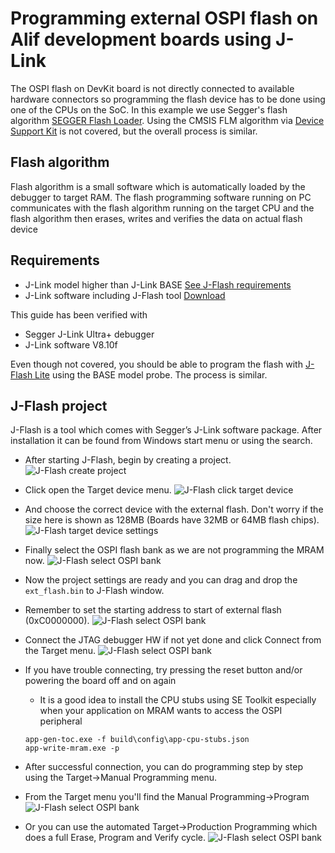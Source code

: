 # Programming external OSPI flash on Alif development boards using J-Link
The OSPI flash on DevKit board is not directly connected to available hardware connectors so programming the flash device has to be done using one of the CPUs on the SoC.
In this example we use Segger's flash algorithm [SEGGER Flash Loader](https://wiki.segger.com/SEGGER_Flash_Loader).
Using the CMSIS FLM algorithm via [Device Support Kit](https://wiki.segger.com/J-Link_Device_Support_Kit) is not covered, but the overall process is similar.

## Flash algorithm
Flash algorithm is a small software which is automatically loaded by the debugger to target RAM. The flash programming software running on PC communicates with the flash algorithm running on the target CPU and the flash algorithm then erases, writes and verifies the data on actual flash device

## Requirements
- J-Link model higher than J-Link BASE [See J-Flash requirements](https://www.segger.com/products/debug-probes/j-link/tools/j-flash/about-j-flash)
- J-Link software including J-Flash tool [Download](https://www.segger.com/downloads/jlink/)

This guide has been verified with
- Segger J-Link Ultra+ debugger
- J-Link software V8.10f

Even though not covered, you should be able to program the flash with [J-Flash Lite](https://wiki.segger.com/J-Flash_Lite) using the BASE model probe. The process is similar.

## J-Flash project
J-Flash is a tool which comes with Segger’s J-Link software package. After installation it can be found from Windows start menu or using the search.

- After starting J-Flash, begin by creating a project.
  ![J-Flash create project](media/alif/jlink/jflash_create.png)


- Click open the Target device menu.
  ![J-Flash click target device](media/alif/jlink/jflash_target_device.png)


- And choose the correct device with the external flash. Don't worry if the size here is shown as 128MB (Boards have 32MB or 64MB flash chips).
  ![J-Flash target device settings](media/alif/jlink/jflash_device_settings.png)


- Finally select the OSPI flash bank as we are not programming the MRAM now.
  ![J-Flash select OSPI bank](media/alif/jlink/jflash_select_bank.png)


- Now the project settings are ready and you can drag and drop the `ext_flash.bin` to J-Flash window.
- Remember to set the starting address to start of external flash (0xC0000000).
  ![J-Flash select OSPI bank](media/alif/jlink/jflash_drag_and_drop.png)

- Connect the JTAG debugger HW if not yet done and click Connect from the Target menu.
  ![J-Flash select OSPI bank](media/alif/jlink/jflash_connect.png)
- If you have trouble connecting, try pressing the reset button and/or powering the board off and on again
  - It is a good idea to install the CPU stubs using SE Toolkit especially when your application on MRAM wants to access the OSPI peripheral
  ```
  app-gen-toc.exe -f build\config\app-cpu-stubs.json
  app-write-mram.exe -p
  ```

- After successful connection, you can do programming step by step using the Target->Manual Programming menu.
- From the Target menu you'll find the Manual Programming->Program
  ![J-Flash select OSPI bank](media/alif/jlink/jflash_program.png)

- Or you can use the automated Target->Production Programming which does a full Erase, Program and Verify cycle.
  ![J-Flash select OSPI bank](media/alif/jlink/jflash_programming.png)
